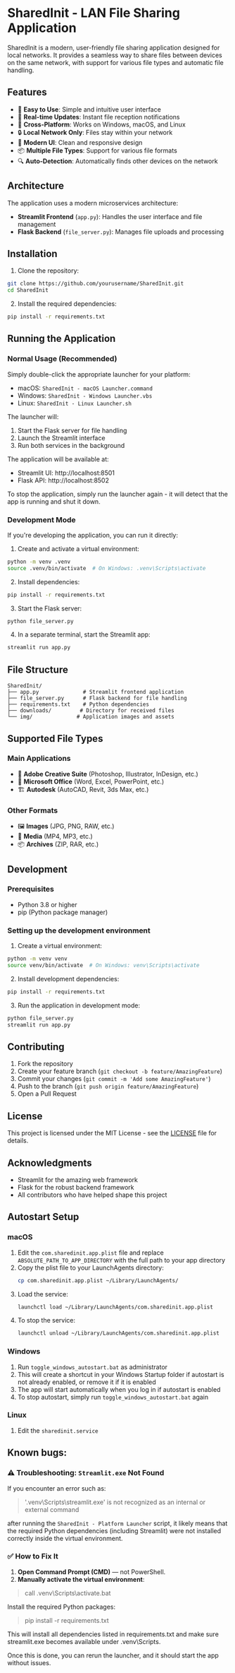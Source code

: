 # SharedInit - LAN File Sharing Application

SharedInit is a modern, user-friendly file sharing application designed for local networks. It provides a seamless way to share files between devices on the same network, with support for various file types and automatic file handling.

## Features

- 🚀 **Easy to Use**: Simple and intuitive user interface
- 🔄 **Real-time Updates**: Instant file reception notifications
- 📱 **Cross-Platform**: Works on Windows, macOS, and Linux
- 🔒 **Local Network Only**: Files stay within your network
- 🎨 **Modern UI**: Clean and responsive design
- 📦 **Multiple File Types**: Support for various file formats
- 🔍 **Auto-Detection**: Automatically finds other devices on the network

## Architecture

The application uses a modern microservices architecture:

- **Streamlit Frontend** (`app.py`): Handles the user interface and file management
- **Flask Backend** (`file_server.py`): Manages file uploads and processing

## Installation

1. Clone the repository:
```bash
git clone https://github.com/yourusername/SharedInit.git
cd SharedInit
```

2. Install the required dependencies:
```bash
pip install -r requirements.txt
```

## Running the Application

### Normal Usage (Recommended)
Simply double-click the appropriate launcher for your platform:
- macOS: `SharedInit - macOS Launcher.command`
- Windows: `SharedInit - Windows Launcher.vbs`
- Linux: `SharedInit - Linux Launcher.sh`

The launcher will:
1. Start the Flask server for file handling
2. Launch the Streamlit interface
3. Run both services in the background

The application will be available at:
- Streamlit UI: http://localhost:8501
- Flask API: http://localhost:8502

To stop the application, simply run the launcher again - it will detect that the app is running and shut it down.

### Development Mode
If you're developing the application, you can run it directly:

1. Create and activate a virtual environment:
```bash
python -m venv .venv
source .venv/bin/activate  # On Windows: .venv\Scripts\activate
```

2. Install dependencies:
```bash
pip install -r requirements.txt
```

3. Start the Flask server:
```bash
python file_server.py
```

4. In a separate terminal, start the Streamlit app:
```bash
streamlit run app.py
```

## File Structure

```
SharedInit/
├── app.py              # Streamlit frontend application
├── file_server.py      # Flask backend for file handling
├── requirements.txt    # Python dependencies
├── downloads/         # Directory for received files
└── img/              # Application images and assets
```

## Supported File Types

### Main Applications
- 🎨 **Adobe Creative Suite** (Photoshop, Illustrator, InDesign, etc.)
- 💼 **Microsoft Office** (Word, Excel, PowerPoint, etc.)
- 🏗️ **Autodesk** (AutoCAD, Revit, 3ds Max, etc.)

### Other Formats
- 🖼️ **Images** (JPG, PNG, RAW, etc.)
- 🎥 **Media** (MP4, MP3, etc.)
- 📦 **Archives** (ZIP, RAR, etc.)

## Development

### Prerequisites
- Python 3.8 or higher
- pip (Python package manager)

### Setting up the development environment

1. Create a virtual environment:
```bash
python -m venv venv
source venv/bin/activate  # On Windows: venv\Scripts\activate
```

2. Install development dependencies:
```bash
pip install -r requirements.txt
```

3. Run the application in development mode:
```bash
python file_server.py
streamlit run app.py
```

## Contributing

1. Fork the repository
2. Create your feature branch (`git checkout -b feature/AmazingFeature`)
3. Commit your changes (`git commit -m 'Add some AmazingFeature'`)
4. Push to the branch (`git push origin feature/AmazingFeature`)
5. Open a Pull Request

## License

This project is licensed under the MIT License - see the [LICENSE](LICENSE) file for details.

## Acknowledgments

- Streamlit for the amazing web framework
- Flask for the robust backend framework
- All contributors who have helped shape this project

## Autostart Setup

### macOS
1. Edit the `com.sharedinit.app.plist` file and replace `ABSOLUTE_PATH_TO_APP_DIRECTORY` with the full path to your app directory
2. Copy the plist file to your LaunchAgents directory:
   ```bash
   cp com.sharedinit.app.plist ~/Library/LaunchAgents/
   ```
3. Load the service:
   ```bash
   launchctl load ~/Library/LaunchAgents/com.sharedinit.app.plist
   ```
4. To stop the service:
   ```bash
   launchctl unload ~/Library/LaunchAgents/com.sharedinit.app.plist
   ```

### Windows
1. Run `toggle_windows_autostart.bat` as administrator
2. This will create a shortcut in your Windows Startup folder if autostart is not already enabled, or remove it if it is enabled
3. The app will start automatically when you log in if autostart is enabled
4. To stop autostart, simply run `toggle_windows_autostart.bat` again

### Linux
1. Edit the `sharedinit.service`


## Known bugs:

### ⚠️ Troubleshooting: `Streamlit.exe` Not Found

If you encounter an error such as:

>'.venv\Scripts\streamlit.exe' is not recognized as an internal or external command


after running the `SharedInit - Platform Launcher` script, it likely means that the required Python dependencies (including Streamlit) were not installed correctly inside the virtual environment.

### ✅ How to Fix It

1. **Open Command Prompt (CMD)** — not PowerShell.
2. **Manually activate the virtual environment**:

> call .venv\Scripts\activate.bat

Install the required Python packages:

> pip install -r requirements.txt

This will install all dependencies listed in requirements.txt and make sure streamlit.exe becomes available under .venv\Scripts\.

Once this is done, you can rerun the launcher, and it should start the app without issues.